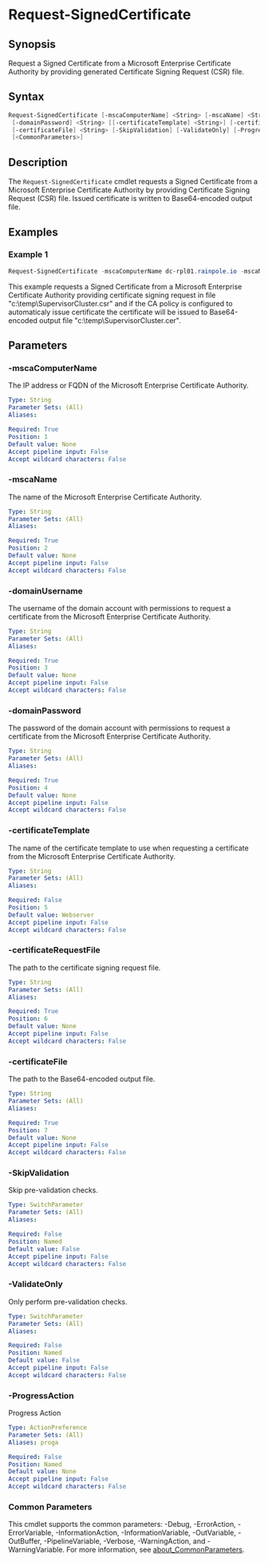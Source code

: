 # Request-SignedCertificate

## Synopsis

Request a Signed Certificate from a Microsoft Enterprise Certificate Authority by providing generated
Certificate Signing Request (CSR) file.

## Syntax

```powershell
Request-SignedCertificate [-mscaComputerName] <String> [-mscaName] <String> [-domainUsername] <String>
 [-domainPassword] <String> [[-certificateTemplate] <String>] [-certificateRequestFile] <String>
 [-certificateFile] <String> [-SkipValidation] [-ValidateOnly] [-ProgressAction <ActionPreference>]
 [<CommonParameters>]
```

## Description

The `Request-SignedCertificate` cmdlet requests a Signed Certificate from a Microsoft Enterprise Certificate
Authority by providing Certificate Signing Request (CSR) file.
Issued certificate is written to Base64-encoded
output file.

## Examples

### Example 1

```powershell
Request-SignedCertificate -mscaComputerName dc-rpl01.rainpole.io -mscaName rainpole-DC-RPL01-CA -domainUsername "administrator@rainpole.io" -domainPassword "VMw@re1!" -certificateTemplate VMware -certificateRequestFile "c:\temp\SupervisorCluster.csr" -CertificateFile "c:\temp\SupervisorCluster.cer" 
```

This example requests a Signed Certificate from a Microsoft Enterprise Certificate Authority providing certificate signing request in file "c:\temp\SupervisorCluster.csr" and if the CA policy is configured to automaticaly issue certificate the certificate will be issued to Base64-encoded output file "c:\temp\SupervisorCluster.cer".

## Parameters

### -mscaComputerName

The IP address or FQDN of the Microsoft Enterprise Certificate Authority.

```yaml
Type: String
Parameter Sets: (All)
Aliases:

Required: True
Position: 1
Default value: None
Accept pipeline input: False
Accept wildcard characters: False
```

### -mscaName

The name of the Microsoft Enterprise Certificate Authority.

```yaml
Type: String
Parameter Sets: (All)
Aliases:

Required: True
Position: 2
Default value: None
Accept pipeline input: False
Accept wildcard characters: False
```

### -domainUsername

The username of the domain account with permissions to request a certificate from the Microsoft Enterprise Certificate Authority.

```yaml
Type: String
Parameter Sets: (All)
Aliases:

Required: True
Position: 3
Default value: None
Accept pipeline input: False
Accept wildcard characters: False
```

### -domainPassword

The password of the domain account with permissions to request a certificate from the Microsoft Enterprise Certificate Authority.

```yaml
Type: String
Parameter Sets: (All)
Aliases:

Required: True
Position: 4
Default value: None
Accept pipeline input: False
Accept wildcard characters: False
```

### -certificateTemplate

The name of the certificate template to use when requesting a certificate from the Microsoft Enterprise Certificate Authority.

```yaml
Type: String
Parameter Sets: (All)
Aliases:

Required: False
Position: 5
Default value: Webserver
Accept pipeline input: False
Accept wildcard characters: False
```

### -certificateRequestFile

The path to the certificate signing request file.

```yaml
Type: String
Parameter Sets: (All)
Aliases:

Required: True
Position: 6
Default value: None
Accept pipeline input: False
Accept wildcard characters: False
```

### -certificateFile

The path to the Base64-encoded output file.

```yaml
Type: String
Parameter Sets: (All)
Aliases:

Required: True
Position: 7
Default value: None
Accept pipeline input: False
Accept wildcard characters: False
```

### -SkipValidation

Skip pre-validation checks.

```yaml
Type: SwitchParameter
Parameter Sets: (All)
Aliases:

Required: False
Position: Named
Default value: False
Accept pipeline input: False
Accept wildcard characters: False
```

### -ValidateOnly

Only perform pre-validation checks.

```yaml
Type: SwitchParameter
Parameter Sets: (All)
Aliases:

Required: False
Position: Named
Default value: False
Accept pipeline input: False
Accept wildcard characters: False
```

### -ProgressAction

Progress Action

```yaml
Type: ActionPreference
Parameter Sets: (All)
Aliases: proga

Required: False
Position: Named
Default value: None
Accept pipeline input: False
Accept wildcard characters: False
```

### Common Parameters

This cmdlet supports the common parameters: -Debug, -ErrorAction, -ErrorVariable, -InformationAction, -InformationVariable, -OutVariable, -OutBuffer, -PipelineVariable, -Verbose, -WarningAction, and -WarningVariable. For more information, see [about_CommonParameters](http://go.microsoft.com/fwlink/?LinkID=113216).
